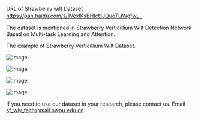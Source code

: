 URL of Strawberry wilt Dataset https://pan.baidu.com/s/1VexlKsBHIct1JQuoTUWgfw、

The dataset is mentioned in Strawberry  Verticillium Wilt Detection Network Based on Multi-task Learning and Attention.

The example of Strawberry Verticillium Wilt Dataset.

![image](https://github.com/WanlgLuYao/Strawberry_wilt_dataset/edit/master/images/1.jpg)

![image](https://github.com/WanlgLuYao/Strawberry_wilt_dataset/edit/master/images/2.jpg)

![image](https://github.com/WanlgLuYao/Strawberry_wilt_dataset/edit/master/images/4.jpg)

![image](https://github.com/WanlgLuYao/Strawberry_wilt_dataset/edit/master/images/5.jpg)

If you need to use our dataset in your research, please contact us. Email sf_wly_faith@mail.nwpu.edu.cn
